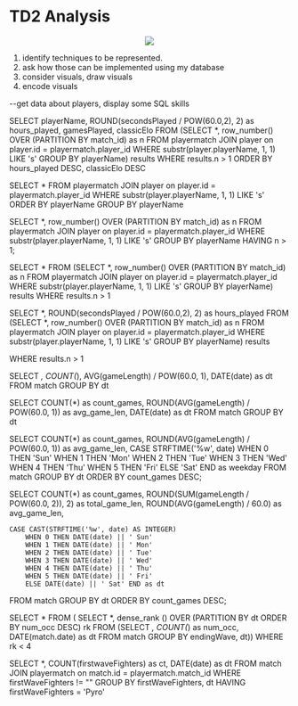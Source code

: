 # TD2 Analysis

<p align="center">
<img src=https://user-images.githubusercontent.com/78244259/183784327-d59589e8-f450-4ed3-b1f2-a70e787a96dc.png>

</p>

1. identify techniques to be represented.
2. ask how those can be implemented using my database
3. consider visuals, draw visuals
4. encode visuals

--get data about players, display some SQL skills

SELECT playerName, ROUND(secondsPlayed / POW(60.0,2), 2) as hours_played, gamesPlayed, classicElo
FROM
	(SELECT *, row_number() OVER (PARTITION BY match_id) as n
		FROM playermatch
		JOIN player on player.id = playermatch.player_id
		WHERE substr(player.playerName, 1, 1) LIKE 's'
		GROUP BY playerName) results
WHERE results.n > 1
ORDER BY hours_played DESC, classicElo DESC


SELECT * 
FROM playermatch
JOIN player on player.id = playermatch.player_id
WHERE substr(player.playerName, 1, 1) LIKE 's'
ORDER BY playerName
GROUP BY playerName

SELECT *, row_number() OVER (PARTITION BY match_id) as n
FROM playermatch
JOIN player on player.id = playermatch.player_id
WHERE substr(player.playerName, 1, 1) LIKE 's'
GROUP BY playerName
HAVING n > 1;

SELECT *
FROM
	(SELECT *, row_number() OVER (PARTITION BY match_id) as n
		FROM playermatch
		JOIN player on player.id = playermatch.player_id
		WHERE substr(player.playerName, 1, 1) LIKE 's'
		GROUP BY playerName) results
WHERE results.n > 1

SELECT *, ROUND(secondsPlayed / POW(60.0,2), 2) as hours_played
FROM
	(SELECT *, row_number() OVER (PARTITION BY match_id) as n
		FROM playermatch
		JOIN player on player.id = playermatch.player_id
		WHERE substr(player.playerName, 1, 1) LIKE 's'
		GROUP BY playerName) results
		
WHERE results.n > 1


SELECT *, COUNT(*), AVG(gameLength) / POW(60.0, 1), DATE(date) as dt
FROM match
GROUP BY dt

SELECT COUNT(*) as count_games, ROUND(AVG(gameLength) / POW(60.0, 1)) as avg_game_len, DATE(date) as dt
FROM match
GROUP BY dt

SELECT COUNT(*) as count_games, ROUND(AVG(gameLength) / POW(60.0, 1)) as avg_game_len, 
CASE STRFTIME('%w', date)
WHEN 0 THEN 'Sun' WHEN 1 THEN 'Mon' WHEN 2 THEN 'Tue' WHEN 3 THEN 'Wed' WHEN 4 THEN 'Thu' WHEN 5 THEN 'Fri' ELSE 'Sat' END as weekday
FROM match
GROUP BY dt
ORDER BY count_games DESC;

SELECT COUNT(*) as count_games, ROUND(SUM(gameLength / POW(60.0, 2)), 2) as total_game_len,  ROUND(AVG(gameLength) / 60.0) as avg_game_len,
	
	CASE CAST(STRFTIME('%w', date) AS INTEGER)
		WHEN 0 THEN DATE(date) || ' Sun'
		WHEN 1 THEN DATE(date) || ' Mon'
		WHEN 2 THEN DATE(date) || ' Tue' 
		WHEN 3 THEN DATE(date) || ' Wed' 
		WHEN 4 THEN DATE(date) || ' Thu' 
		WHEN 5 THEN DATE(date) || ' Fri' 
		ELSE DATE(date) || ' Sat' END as dt
FROM match
GROUP BY dt
ORDER BY count_games DESC;

SELECT * FROM (
SELECT *, dense_rank () OVER (PARTITION BY dt ORDER BY num_occ DESC) rk FROM
(SELECT *, COUNT(*) as num_occ, DATE(match.date) as dt
FROM match
GROUP BY endingWave, dt))
WHERE rk < 4

SELECT *, COUNT(firstwaveFighters) as ct, DATE(date) as dt FROM match
JOIN playermatch on match.id = playermatch.match_id
WHERE firstWaveFighters != ""
GROUP BY firstWaveFighters, dt
HAVING firstWaveFighters = 'Pyro'

